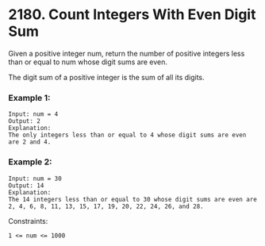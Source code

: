 # 2180. Count Integers With Even Digit Sum


Given a positive integer num, return the number of positive integers less than or equal to num whose digit sums are even.

The digit sum of a positive integer is the sum of all its digits.

 

### Example 1:
```
Input: num = 4
Output: 2
Explanation:
The only integers less than or equal to 4 whose digit sums are even are 2 and 4.   
```

### Example 2:
```
Input: num = 30
Output: 14
Explanation:
The 14 integers less than or equal to 30 whose digit sums are even are
2, 4, 6, 8, 11, 13, 15, 17, 19, 20, 22, 24, 26, and 28.
 ```

Constraints:
```
1 <= num <= 1000
```